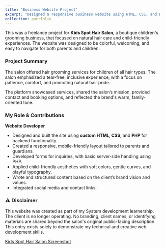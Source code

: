 ```yaml
---
title: "Business Website Project"
excerpt: "Designed a responsive business website using HTML, CSS, and PHP."
collection: portfolio
---
```


This was a freelance project for **Kids Spot Hair Salon**, a boutique children's grooming business, that focused on natural hair care and child-friendly experiences. The website was designed to be colorful, welcoming, and easy to navigate for both parents and children.


### Project Summary

The salon offered hair grooming services for children of all hair types. The salon emphasized a tear-free, inclusive experience, with a focus on patience, comfort, and promoting natural hair pride.

The platform showcased services, shared the salon’s mission, provided contact and booking options, and reflected the brand's warm, family-oriented tone.



### My Role & Contributions

**Website Developer**  
- Designed and built the site using **custom HTML, CSS**, and **PHP** for backend functionality.  
- Created a responsive, mobile-friendly layout tailored to parents and guardians.  
- Developed forms for inquiries, with basic server-side handling using PHP.  
- Applied child-friendly aesthetics with soft colors, gentle curves, and playful typography.  
- Wrote and structured content based on the client’s brand vision and values.  
- Integrated social media and contact links.

### ⚠️ Disclaimer

This website was created as part of my System development learnership. The client is no longer operating. No branding, client names, or identifying materials are shared beyond the salon's original public-facing description. This entry exists solely to demonstrate my technical and creative web development skills.

[Kids Spot Hair Salon Screenshot](images/kidsspot_preview.png)
